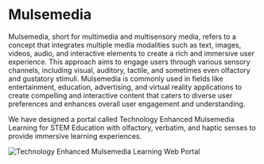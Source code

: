 # Mulsemedia
Mulsemedia, short for multimedia and multisensory media, refers to a concept that integrates multiple media modalities such as text, images, videos, audio, and interactive elements to create a rich and immersive user experience. This approach aims to engage users through various sensory channels, including visual, auditory, tactile, and sometimes even olfactory and gustatory stimuli. Mulsemedia is commonly used in fields like entertainment, education, advertising, and virtual reality applications to create compelling and interactive content that caters to diverse user preferences and enhances overall user engagement and understanding.

We have designed a portal called Technology Enhanced Mulsemedia Learning for STEM Education with olfactory, verbatim, and haptic senses to provide immersive learning experiences.

![Technology Enhanced Mulsemedia Learning Web Portal](https://github.com/Mohana-Murugan/Mulsemedia/blob/main/Mulsemedia-portal/fig1.jpg)

